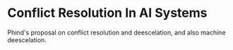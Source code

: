 # Conflict Resolution In AI Systems
Phind's proposal on conflict resolution and deescelation, and also machine deescelation.
